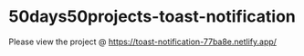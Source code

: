 # 50days50projects-toast-notification

Please view the project @ https://toast-notification-77ba8e.netlify.app/